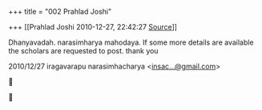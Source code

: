 +++
title = "002 Prahlad Joshi"

+++
[[Prahlad Joshi	2010-12-27, 22:42:27 [Source](https://groups.google.com/g/bvparishat/c/v1tPZt1KjmU)]]



Dhanyavadah. narasimharya mahodaya. If some more details are available the scholars are requested to post. thank you  
  
  

2010/12/27 iragavarapu narasimhacharya \<[insac...@gmail.com]()\>





